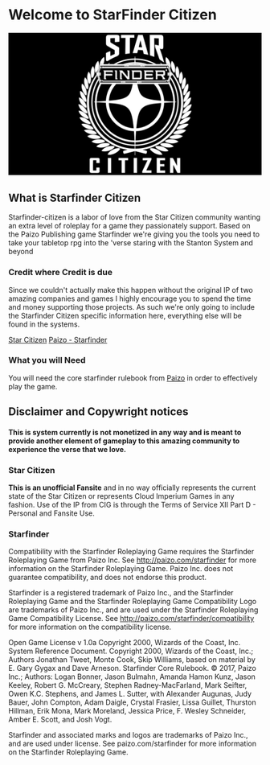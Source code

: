 # Welcome to StarFinder Citizen

![starfinder citizen logo](images/Star-Finder-Citizen-Symbol.png)

## What is Starfinder Citizen
Starfinder-citizen is a labor of love from the Star Citizen community wanting an extra level of roleplay for a game they passionately support. Based on the Paizo Publishing game Starfinder we're giving you the tools you need to take your tabletop rpg into the 'verse staring with the Stanton System and beyond

### Credit where Credit is due
Since we couldn't actually make this happen without the original IP of two amazing companies and games I highly encourage you to spend the time and money supporting those projects. As such we're only going to include the Starfinder Citizen specific information here, everything else will be found in the systems.

[Star Citizen](https://robertsspaceindustries.com/)
[Paizo - Starfinder](https://paizo.com/starfinder)

### What you will Need 
You will need the core starfinder rulebook from [Paizo](https://paizo.com/starfinder) in order to effectively play the game. 

## Disclaimer and Copywright notices 

<h4><strong>This is system currently is not monetized in any way and is meant to provide another element of gameplay to this amazing community to experience the verse that we love.</strong></h4>

### Star Citizen
<strong>This is an unofficial Fansite</strong> and in no way officially represents the current state of the Star Citizen or represents Cloud Imperium Games in any fashion. Use of the IP from CIG is through the Terms of Service XII Part D - Personal and Fansite Use. 

### Starfinder
Compatibility with the Starfinder Roleplaying Game requires the Starfinder Roleplaying Game from Paizo Inc. See http://paizo.com/starfinder for more information on the Starfinder Roleplaying Game. Paizo Inc. does not guarantee compatibility, and does not endorse this product.

Starfinder is a registered trademark of Paizo Inc., and the Starfinder Roleplaying Game and the Starfinder Roleplaying Game Compatibility Logo are trademarks of Paizo Inc., and are used under the Starfinder Roleplaying Game Compatibility License. See http://paizo.com/starfinder/compatibility for more information on the compatibility license.

Open Game License v 1.0a Copyright 2000, Wizards of the Coast, Inc.
System Reference Document. Copyright 2000, Wizards of the Coast, Inc.; Authors Jonathan Tweet, Monte Cook, Skip Williams, based on material by E. Gary Gygax and Dave Arneson.
Starfinder Core Rulebook. © 2017, Paizo Inc.; Authors: Logan Bonner, Jason Bulmahn, Amanda Hamon Kunz, Jason Keeley, Robert G. McCreary, Stephen Radney-MacFarland, Mark Seifter, Owen K.C. Stephens, and James L. Sutter, with Alexander Augunas, Judy Bauer, John Compton, Adam Daigle, Crystal Frasier, Lissa Guillet, Thurston Hillman, Erik Mona, Mark Moreland, Jessica Price, F. Wesley Schneider, Amber E. Scott, and Josh Vogt.

Starfinder and associated marks and logos are trademarks of Paizo Inc., and are used under license. See paizo.com/starfinder for more information on the Starfinder Roleplaying Game.


